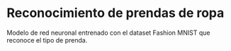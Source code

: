 # Reconocimiento de prendas de ropa

Modelo de red neuronal entrenado con el dataset Fashion MNIST que reconoce el tipo de prenda.